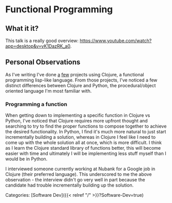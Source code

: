 # Functional Programming

## What it it?

This talk is a really good overview:
https://www.youtube.com/watch?app=desktop&v=vK1DazRK_a0.

## Personal Observations

As I've writing I've done [a](https://github.com/kovasap/reddit-tree)
[few](https://kovasap.github.io/docs/health-and-longevity/biomarker-correlator/)
projects using Clojure, a functional programming lisp-like language. From those
projects, I've noticed a few distinct differences between Clojure and Python,
the procedural/object oriented language I'm most familiar with.

### Programming a function

When getting down to implementing a specific function in Clojure vs Python,
I've noticed that Clojure requires more upfront thought and searching to try to
find the proper functions to compose together to achieve the desired
functionality.  In Python, I find it's much more natural to just start
incrementally building a solution, whereas in Clojure I feel like I need to
come up with the whole solution all at once, which is more difficult. I think
as I learn the Clojure standard library of functions better, this will become
easier with time and ultimately I will be implementing less stuff myself than I
would be in Python.

I interviewed someone currently working at Nubank for a Google job in Clojure
(their preferred language). This underscored to me the above observation - the
interview didn't go very well in part because the candidate had trouble
incrementally building up the solution.

Categories: [Software Dev]({{< relref "/" >}}?Software-Dev=true)